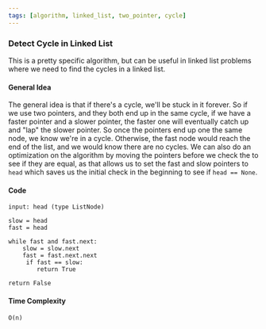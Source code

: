 ```yaml
---
tags: [algorithm, linked_list, two_pointer, cycle]
---
```

### Detect Cycle in Linked List
This is a pretty specific algorithm, but can be useful in linked list problems where we need to find the cycles in a linked list. 

#### General Idea
The general idea is that if there's a cycle, we'll be stuck in it forever. So if we use two pointers, and they both end up in the same cycle, if we have a faster pointer and a slower pointer, the faster one will eventually catch up and "lap" the slower pointer. So once the pointers end up one the same node, we know we're in a cycle. Otherwise, the fast node would reach the end of the list, and we would know there are no cycles. 
We can also do an optimization on the algorithm by moving the pointers before we check the to see if they are equal, as that allows us to set the fast and slow pointers to `head` which saves us the initial check in the beginning to see if `head == None`.

#### Code
```
input: head (type ListNode)

slow = head
fast = head

while fast and fast.next:
    slow = slow.next
    fast = fast.next.next
     if fast == slow:
        return True

return False
```

#### Time Complexity
`O(n)`